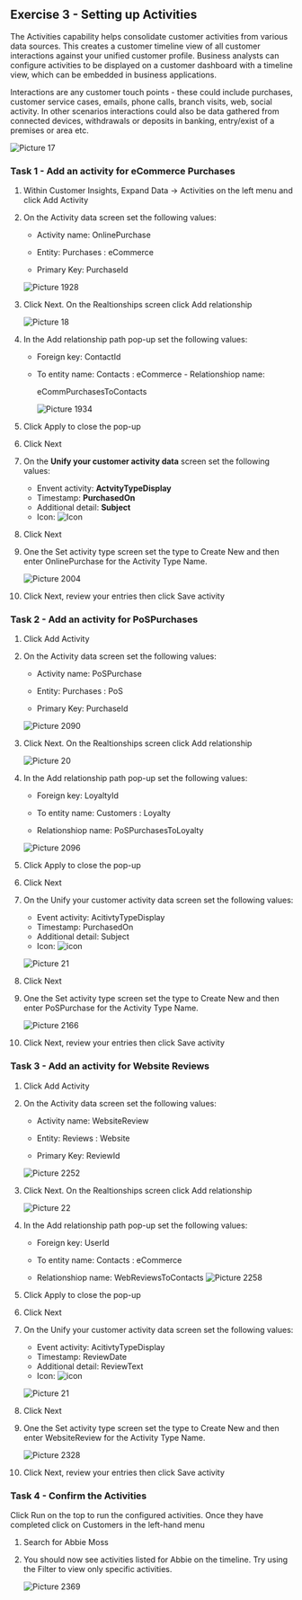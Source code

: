 ## Exercise 3 - Setting up Activities

The Activities capability helps consolidate customer activities from various data sources. This creates a customer timeline view of all customer interactions against your unified customer profile. Business analysts can configure activities to be displayed on a customer dashboard with a timeline view, which can be embedded in business applications. 

 

Interactions are any customer touch points - these could include purchases, customer service cases, emails, phone calls, branch visits, web, social activity. In other scenarios interactions could also be data gathered from connected devices, withdrawals or deposits in banking, entry/exist of a premises or area etc. 

![Picture 17](Static/Lab_4B_Picture17.png)  

 

 

 

  

### Task 1 - Add an activity for eCommerce Purchases 

 

1. Within Customer Insights, Expand Data -> Activities on the left menu and click Add Activity 

2. On the Activity data screen set the following values: 

	- Activity name: OnlinePurchase 

	- Entity: Purchases : eCommerce 

	- Primary Key: PurchaseId 

	![Picture 1928](Static/Lab_4B_Segments,_Customer_Cards,_Activities,_Enrichment_image16.jpeg) 

3. Click Next. On the Realtionships screen click Add relationship 

	![Picture 18](Static/Lab_4B_Picture18.png) 

4. In the Add relationship path pop-up set the following values: 

	- Foreign key: ContactId 

	- To entity name: Contacts : eCommerce -  Relationshiop name: 

      eCommPurchasesToContacts 

		![Picture 1934](Static/Lab_4B_Segments,_Customer_Cards,_Activities,_Enrichment_image17.jpeg)
 

5. Click Apply to close the pop-up 

6. Click Next 

7. On the **Unify your customer activity data** screen set the following values:
	- Envent activity: **ActvityTypeDisplay**
	- Timestamp: **PurchasedOn**
	- Additional detail: **Subject**
	- Icon: ![Icon](Static/Lab_4B_Picture19.png)


8. Click Next 

9. One the Set activity type screen set the type to Create New and then enter OnlinePurchase for the Activity Type Name. 

	![Picture 2004](Static/Lab_4B_Segments,_Customer_Cards,_Activities,_Enrichment_image18.jpeg) 

10. Click Next, review your entries then click Save activity 

  

### Task 2 - Add an activity for PoSPurchases 

 

1. Click Add Activity 

2. On the Activity data screen set the following values: 

	- Activity name: PoSPurchase 

	- Entity: Purchases : PoS 

	- Primary Key: PurchaseId 

	![Picture 2090](Static/Lab_4B_Segments,_Customer_Cards,_Activities,_Enrichment_image19.jpeg) 

3. Click Next. On the Realtionships screen click Add relationship 

	![Picture 20](Static/Lab_4B_Picture20.png)

4. In the Add relationship path pop-up set the following values: 

	- Foreign key: LoyaltyId 

	- To entity name: Customers : Loyalty 

	- Relationshiop name: PoSPurchasesToLoyalty 

     ![Picture 2096](Static/Lab_4B_Segments,_Customer_Cards,_Activities,_Enrichment_image20.jpeg)

5. Click Apply to close the pop-up 

6. Click Next 

7. On the Unify your customer activity data screen set the following values:
	- Event activity: AcitivtyTypeDisplay
	- Timestamp: PurchasedOn
	- Additional detail: Subject
	- Icon: ![icon](Static/Lab_4B_Picture19.png)

	![Picture 21](Static/Lab_4B_Picture21.png)

8. Click Next 

9. One the Set activity type screen set the type to Create New and then enter PoSPurchase for the Activity Type Name. 

	![Picture 2166](Static/Lab_4B_Segments,_Customer_Cards,_Activities,_Enrichment_image21.jpeg) 

10. Click Next, review your entries then click Save activity 

  

### Task 3 - Add an activity for Website Reviews 

 

1. Click Add Activity 

2. On the Activity data screen set the following values: 

	- Activity name: WebsiteReview 

	- Entity: Reviews : Website 

	- Primary Key: ReviewId 

	![Picture 2252](Static/Lab_4B_Segments,_Customer_Cards,_Activities,_Enrichment_image22.jpeg) 

3. Click Next. On the Realtionships screen click Add relationship 

	![Picture 22](Static/Lab_4B_Picture22.png)
 

4. In the Add relationship path pop-up set the following values: 

	- Foreign key: UserId 

	- To entity name: Contacts : eCommerce 

	- Relationshiop name: WebReviewsToContacts 
      ![Picture 2258](Static/Lab_4B_Segments,_Customer_Cards,_Activities,_Enrichment_image23.jpeg)
 

5. Click Apply to close the pop-up 

6. Click Next 

7. On the Unify your customer activity data screen set the following values:
	- Event activity: AcitivtyTypeDisplay
	- Timestamp: ReviewDate
	- Additional detail: ReviewText
	- Icon: ![icon](Static/Lab_4B_Picture24.png)

	![Picture 21](Static/Lab_4B_Picture21.png) 

 

8. Click Next 

9. One the Set activity type screen set the type to Create New and then enter WebsiteReview for the Activity Type Name. 

	![Picture 2328](Static/Lab_4B_Segments,_Customer_Cards,_Activities,_Enrichment_image24.jpeg) 

10. Click Next, review your entries then click Save activity 

  

### Task 4 - Confirm the Activities 

 

Click Run on the top to run the configured activities. Once they have completed click on Customers in the left-hand menu 

 

1. Search for Abbie Moss 

 

2. You should now see activities listed for Abbie on the timeline. Try using the Filter to view only specific activities. 

	![Picture 2369](Static/Lab_4B_Segments,_Customer_Cards,_Activities,_Enrichment_image25.jpeg)
